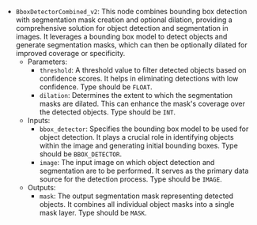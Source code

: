 - `BboxDetectorCombined_v2`: This node combines bounding box detection with segmentation mask creation and optional dilation, providing a comprehensive solution for object detection and segmentation in images. It leverages a bounding box model to detect objects and generate segmentation masks, which can then be optionally dilated for improved coverage or specificity.
    - Parameters:
        - `threshold`: A threshold value to filter detected objects based on confidence scores. It helps in eliminating detections with low confidence. Type should be `FLOAT`.
        - `dilation`: Determines the extent to which the segmentation masks are dilated. This can enhance the mask's coverage over the detected objects. Type should be `INT`.
    - Inputs:
        - `bbox_detector`: Specifies the bounding box model to be used for object detection. It plays a crucial role in identifying objects within the image and generating initial bounding boxes. Type should be `BBOX_DETECTOR`.
        - `image`: The input image on which object detection and segmentation are to be performed. It serves as the primary data source for the detection process. Type should be `IMAGE`.
    - Outputs:
        - `mask`: The output segmentation mask representing detected objects. It combines all individual object masks into a single mask layer. Type should be `MASK`.
